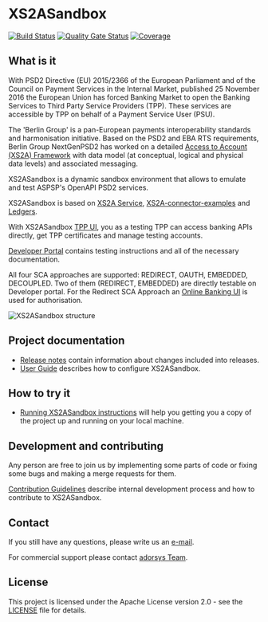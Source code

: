 # XS2ASandbox
[![Build Status](https://api.travis-ci.com/adorsys/XS2A-Sandbox.svg?branch=master)](https://travis-ci.com/adorsys/XS2A-Sandbox)
[![Quality Gate Status](https://sonarcloud.io/api/project_badges/measure?project=adorsys_XS2A-Sandbox&metric=alert_status)](https://sonarcloud.io/dashboard?id=adorsys_XS2A-Sandbox)
[![Coverage](https://sonarcloud.io/api/project_badges/measure?project=adorsys_XS2A-Sandbox&metric=coverage)](https://sonarcloud.io/dashboard?id=adorsys_XS2A-Sandbox)


## What is it

With PSD2 Directive (EU) 2015/2366 of the European Parliament and of the Council on Payment Services in the Internal Market, published 25 November 2016
the European Union has forced Banking Market to open the Banking Services to Third Party Service Providers (TPP). These services are accessible by TPP on behalf of a Payment Service User (PSU).

The 'Berlin Group' is a pan-European payments interoperability standards and harmonisation initiative. Based on the PSD2 and EBA RTS requirements, Berlin Group NextGenPSD2 has worked on a detailed [Access to Account (XS2A) Framework](https://www.berlin-group.org/psd2-access-to-bank-accounts) with data model (at conceptual, logical and physical data levels) and associated messaging.

XS2ASandbox is a dynamic sandbox environment that allows to emulate and test ASPSP's OpenAPI PSD2 services.

XS2ASandbox is based on [XS2A Service](https://github.com/adorsys/xs2a), [XS2A-connector-examples](https://github.com/adorsys/xs2a-connector-examples) and [Ledgers](https://github.com/adorsys/ledgers).

With XS2ASandbox [TPP UI](https://github.com/adorsys/XS2A-Sandbox/tree/master/tpp-ui), you as a testing TPP can access banking APIs directly, get TPP certificates and manage testing accounts.

[Developer Portal](https://github.com/adorsys/XS2A-Sandbox/tree/master/developer-portal-ui) contains testing instructions and all of the necessary documentation.

All four SCA approaches are supported: REDIRECT, OAUTH, EMBEDDED, DECOUPLED. Two of them (REDIRECT, EMBEDDED) are directly testable on Developer portal. For the Redirect SCA Approach an [Online Banking UI](https://github.com/adorsys/XS2A-Sandbox/tree/master/oba-ui) is used for authorisation.

![XS2ASandbox structure](https://github.com/adorsys/XS2A-Sandbox/tree/master/docs/XS2ASandbox.png)


## Project documentation

* [Release notes](https://github.com/adorsys/XS2A-Sandbox/tree/master/docs/release_notes) contain information about changes included into releases.
* [User Guide](https://github.com/adorsys/XS2A-Sandbox/tree/master/docs/user-guide.md) describes how to configure XS2ASandbox.

## How to try it

* [Running XS2ASandbox instructions](https://github.com/adorsys/XS2A-Sandbox/tree/master/docs/running-xs2asandbox.md) will help you getting you a copy of the project up and running on your local machine.

## Development and contributing

Any person are free to join us by implementing some parts of code or fixing some bugs and making a merge requests for them.

[Contribution Guidelines](https://github.com/adorsys/XS2A-Sandbox/tree/master/docs/Contribution-Guidelines.md) describe internal development process and how to contribute to XS2ASandbox.

## Contact

If you still have any questions, please write us an [e-mail](psd2-sandbox@adorsys.de).

For commercial support please contact [adorsys Team](https://adorsys-platform.de/solutions/).

## License

This project is licensed under the Apache License version 2.0 - see the [LICENSE](https://github.com/adorsys/XS2A-Sandbox/blob/master/LICENSE) file for details.